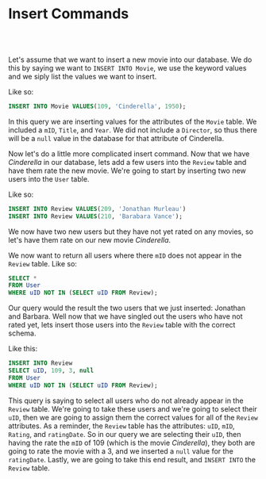# Insert Commands

<br>
<br>

Let's assume that we want to insert a new movie into our database. We do this by saying we want to `INSERT INTO Movie`, we use the keyword values and we siply list the values we want to insert.

Like so:

```sql
INSERT INTO Movie VALUES(109, 'Cinderella', 1950);
```

In this query we are inserting values for the attributes of the `Movie` table. We included a `mID`, `Title`, and `Year`. We did not include a `Director`, so thus there will be a `null` value in the database for that attribute of Cinderella.

Now let's do a little more complicated insert command. Now that we have *Cinderella* in our database, lets add a few users into the `Review` table and have them rate the new movie. We're going to start by inserting two new users into the `User` table.

Like so:

```sql
INSERT INTO Review VALUES(209, 'Jonathan Murleau')
INSERT INTO Review VALUES(210, 'Barabara Vance');
```

We now have two new users but they have not yet rated on any movies, so let's have them rate on our new movie *Cinderella*.

We now want to return all users where there `mID` does not appear in the `Review` table. Like so:

```sql
SELECT *
FROM User
WHERE uID NOT IN (SELECT uID FROM Review);
```

Our query would the result the two users that we just inserted: Jonathan and Barbara. Well now that we have singled out the users who have not rated yet, lets insert those users into the `Review` table with the correct schema.

Like this:

```sql
INSERT INTO Review
SELECT uID, 109, 3, null
FROM User
WHERE uID NOT IN (SELECT uID FROM Review);
```

This query is saying to select all users who do not already appear in the `Review` table. We're going to take these users and we're going to select their `uID`, then we are going to assign them the correct values for all of the `Review` attributes. As a reminder, the `Review` table has the attributes: `uID`, `mID`, `Rating`, and `ratingDate`. So in our query we are selecting their `uID`, then having the rate the `mID` of 109 (which is the movie *Cinderella*), they both are going to rate the movie with a 3, and we inserted a `null` value for the `ratingDate`. Lastly, we are going to take this end result, and `INSERT INTO` the `Review` table.
